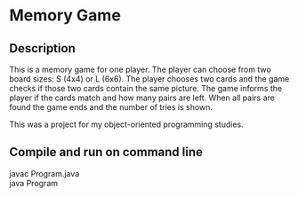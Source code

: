 # Memory Game

## Description
This is a memory game for one player. The player can choose from two board sizes: S (4x4) or L (6x6). The player chooses two cards and the game checks if those two cards contain the same picture. The game informs the player if the cards match and how many pairs are left. When all pairs are found the game ends and the number of tries is shown.

This was a project for my object-oriented programming studies. 

## Compile and run on command line
javac Program.java \
java Program
